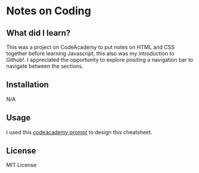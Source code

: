 # Notes on Coding

## What did I learn?

This was a project on CodeAcademy to put notes on HTML and CSS together before learning Javascript, this also was my introduction to Github!. I appreciated the opportunity to explore positing a navigation bar to navigate between the sections. 

## Installation
N/A

## Usage
I used this [codeacademy prompt](https://www.codecademy.com/journeys/full-stack-engineer/paths/fscj-22-web-development-foundations/tracks/fscj-22-improved-styling-with-css/modules/wdcp-22-build-your-own-cheat-sheet-67e2c82a-2f99-46d9-a17b-1461dc4edee8/projects/independent-project-html-documentation) to design this cheatsheet.

## License
MIT License
